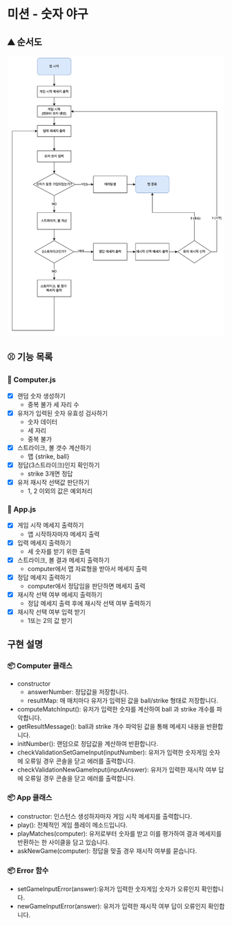 # 미션 - 숫자 야구

## ⛰ 순서도

![img](../docs/imgs/순서도.png)

## ⚾️ 기능 목록

### 🎯 Computer.js

- [x] 랜덤 숫자 생성하기
  - 중복 불가 세 자리 수
- [x] 유저가 입력된 숫자 유효성 검사하기
  - 숫자 데이터
  - 세 자리
  - 중복 불가
- [x] 스트라이크, 볼 갯수 계산하기
  - 맵 {strike, ball}
- [x] 정답(3스트라이크)인지 확인하기
  - strike 3개면 정답
- [x] 유저 재시작 선택값 판단하기
  - 1, 2 이외의 값은 예외처리

### 🎯 App.js

- [x] 게임 시작 메세지 출력하기
  - 앱 시작하자마자 메세지 출력
- [x] 입력 메세지 출력하기
  - 세 숫자를 받기 위한 출력
- [x] 스트라이크, 볼 결과 메세지 출력하기
  - computer에서 맵 자료형을 받아서 메세지 출력
- [x] 정답 메세지 출력하기
  - computer에서 정답임을 판단하면 메세지 출력
- [x] 재시작 선택 여부 메세지 출력하기
  - 정답 메세지 출력 후에 재시작 선택 여부 출력하기
- [x] 재시작 선택 여부 입력 받기
  - 1또는 2의 값 받기

## 구현 설명

### 📦 Computer 클래스

- constructor
  - answerNumber: 정답값을 저장합니다.
  - resultMap: 매 매치마다 유저가 입력된 값을 ball/strike 형태로 저장합니다.
- computeMatchInput(): 유저가 입력한 숫자를 계산하여 ball 과 strike 개수를 파악합니다.
- getResultMessage(): ball과 strike 개수 파악된 값을 통해 메세지 내용을 반환합니다.
- initNumber(): 랜덤으로 정답값을 계산하여 반환합니다.
- checkValidationSetGameInput(inputNumber): 유저가 입력한 숫자게임 숫자에 오류일 경우 콘솔을 닫고 에러를 출력합니다.
- checkValidationNewGameInput(inputAnswer): 유저가 입력한 재시작 여부 답에 오류일 경우 콘솔을 닫고 에러를 출력합니다.

### 📦 App 클래스

- constructor: 인스턴스 생성하자마자 게임 시작 메세지를 출력합니다.
- play(): 전체적인 게임 플레이 메소드입니다.
- playMatches(computer): 유저로부터 숫자를 받고 이를 평가하여 결과 메세지를 반환하는 한 사이클을 담고 있습니다.
- askNewGame(computer): 정답을 맞출 경우 재시작 여부를 묻습니다.

### 📦 Error 함수

- setGameInputError(answer):유저가 입력한 숫자게임 숫자가 오류인지 확인합니다.
- newGameInputError(answer): 유저가 입력한 재시작 여부 답이 오류인지 확인합니다.
